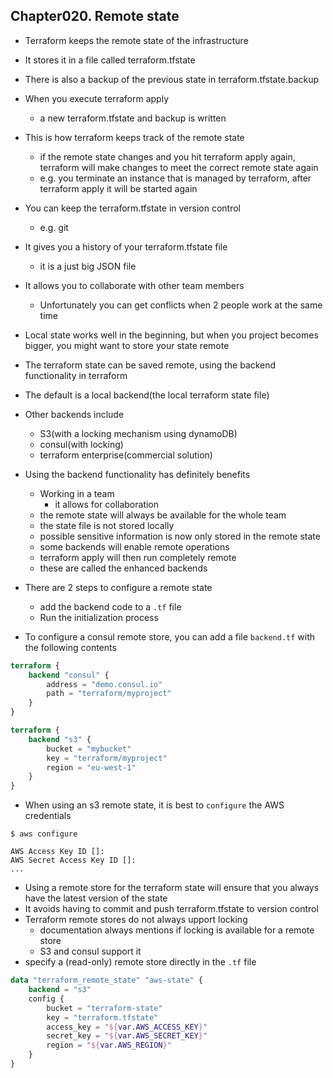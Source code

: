 
## Chapter020. Remote state

* Terraform keeps the remote state of the infrastructure
* It stores it in a file called terraform.tfstate
* There is also a backup of the previous state in terraform.tfstate.backup
* When you execute terraform apply 
    * a new terraform.tfstate and backup is written
* This is how terraform keeps track of the remote state
    * if the remote state changes and you hit terraform apply again, terraform will make changes to meet the correct remote state again
    * e.g. you terminate an instance that is managed by terraform, after terraform apply it will be started again
* You can keep the terraform.tfstate in version control
    * e.g. git 
* It gives you a history of your terraform.tfstate file
    * it is a just big JSON file
* It allows you to collaborate with other team members
    * Unfortunately you can get conflicts when 2 people work at the same time
* Local state works well in the beginning, but when you project becomes bigger, you might want to store your state remote
* The terraform state can be saved remote, using the backend functionality in terraform
* The default is a local backend(the local terraform state file)
* Other backends include
    * S3(with a locking mechanism using dynamoDB)
    * consul(with locking)
    * terraform enterprise(commercial solution)
* Using the backend functionality has definitely benefits
    * Working in a team
        * it allows for collaboration
    * the remote state will always be available for the whole team
    * the state file is not stored locally
    * possible sensitive information is now only stored in the remote state
    * some backends will enable remote operations
    * terraform apply will then run completely remote
    * these are called the enhanced backends

* There are 2 steps to configure a remote state
    * add the backend code to a `.tf` file
    * Run the initialization process

* To configure a consul remote store, you can add a file `backend.tf` with the following contents

```tf
terraform {
    backend "consul" {
        address = "demo.consul.io"
        path = "terraform/myproject"
    }
}
```

```tf
terraform {
    backend "s3" {
        bucket = "mybucket"
        key = "terraform/myproject"
        region = "eu-west-1"
    }
}
```

* When using an s3 remote state, it is best to `configure` the AWS credentials

```
$ aws configure

AWS Access Key ID []: 
AWS Secret Access Key ID []: 
...
```

* Using a remote store for the terraform state will ensure that you always have the latest version of the state
* It avoids having to commit and push terraform.tfstate to version control
* Terraform remote stores do not always upport locking
    * documentation always mentions if locking is available for a remote store
    * S3 and consul support it
* specify a (read-only) remote store directly in the `.tf` file

```tf
data "terraform_remote_state" "aws-state" {
    backend = "s3"
    config {
        bucket = "terraform-state"
        key = "terraform.tfstate"
        access_key = "${var.AWS_ACCESS_KEY}"
        secret_key = "${var.AWS_SECRET_KEY}"
        region = "${var.AWS_REGION}"
    }
}
```
